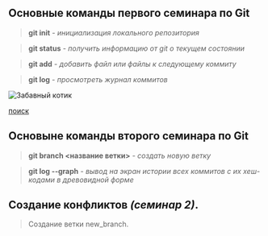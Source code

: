 ## Основные команды первого семинара по Git

>**git init** - *инициализация локального репозитория*

>**git status** - *получить информацию от git о текущем состоянии*

>**git add** - *добавить файл или файлы к следующему коммиту*

>**git log** - *просмотреть журнал коммитов*

![Забавный котик](https://chudo-prirody.com/uploads/posts/2021-08/1628735741_87-p-foto-kotikov-prikolnie-90.jpg)

[поиск](https://www.google.ru/)

## Основыне команды второго семинара по Git

 >**git branch <название ветки>** - *создать новую ветку*

 >**git log --graph** - *вывод на экран истории всех коммитов с их хеш-кодами в древовидной форме*

## Создание конфликтов _(семинар 2)_.

>Создание ветки new_branch.